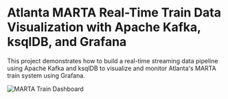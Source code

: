 # Atlanta MARTA Real-Time Train Data Visualization with Apache Kafka, ksqlDB, and Grafana

This project demonstrates how to build a real-time streaming data pipeline using Apache Kafka and ksqlDB to visualize and monitor Atlanta's MARTA train system using Grafana.

![MARTA Train Dashboard](images/marta-train-dashboard.png)

